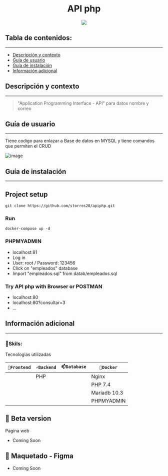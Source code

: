
<h1 align="center">API php</h1>
<p align="center"><img src="https://user-images.githubusercontent.com/81504385/160201775-5a7e1cb5-2756-484e-8ced-67dc07782de7.png"/></p> 

## Tabla de contenidos:
---

- [Descripción y contexto](#descripción-y-contexto)
- [Guía de usuario](#guía-de-usuario)
- [Guía de instalación](#guía-de-instalación)
- [Información adicional](#información-adicional)


## Descripción y contexto
---

> "Application Programming Interface - API" para datos nombre y correo

## Guía de usuario
---
Tiene codigo para enlazar a Base de datos en MYSQL y tiene comandos que permiten el CRUD

![image](https://user-images.githubusercontent.com/81504385/160201637-19720df7-2ba3-4044-8837-9271ecd352c5.png)

 	
## Guía de instalación
---
## Project setup
```
git clone https://github.com/storres20/apiphp.git
```

### Run
```
docker-compose up -d
```

### PHPMYADMIN
* localhost:81
* Log in
* User: root / Password: 123456
* Click on "empleados" database
* Import "empleados.sql" from datab/empleados.sql

### Try API php with Browser or POSTMAN
* localhost:80
* localhost:80?consultar=3
* ...


## Información adicional
---
### 🔭Skils:
Tecnologias utilizadas

| `🔭Frontend` | `⚡Backend` | `📫Database` | `🐳Docker` |
| ------ | ------ | ------ | ------ | 
|  | PHP |  | Nginx | 
|  |  |  | PHP 7.4 | 
|  |  |  | Mariadb 10.3 | 
|  |  |  | PHPMYADMIN | 


## 🌱 Beta version
Pagina web
<ul>
<li> Coming Soon </li>
</ul>

## 🎨 Maquetado - Figma
<ul>
<li> Coming Soon </li>
</ul>
